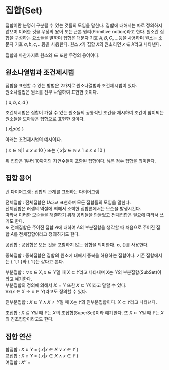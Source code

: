 # 집합(Set)
집합이란 분명히 구분될 수 있는 것들의 모임을 말한다. 집합에 대해서는 따로 정의하지 않으며 이러한 것을 무정의 용어 또는 근본 원리(Primitive notion)라고 한다.
원소란 집합을 구성하는 요소들을 말하며 집합은 대문자 기호 $A, B, C, ...$등을 사용하며 원소는 소문자 기호 $a, b, c, ...$등을 사용한다. 원소 $x$가 집합 $X$의 원소라면 $x ∈ X$라고 나타낸다.  
  
집합과 마찬가지로 원소와 $∈$ 또한 무정의 용어이다.
## 원소나열법과 조건제시법
집합을 표현할 수 있는 방법은 2가지로 원소나열법과 조건제시법이 있다.  
원소나열법은 원소를 전부 나열하여 표현한 것이다.  
  
{ $a, b, c, d$ }  
  
조건제시법은 집합이 가질 수 있는 원소들의 공통적인 조건을 제시하여 조건이 참이되는 원소들을 모아놓은 집합으로 표현한 것이다.  
  
{ $x | p(x)$ }  
  
아래는 조건제시법의 예시이다.  
  
{ $x ∈ \mathbb{N} | 1 ≤ x ≤ 10$ } 또는 { $x | x ∈ \mathbb{N} ∧ 1 ≤ x ≤ 10$ }  
  
위 집합은 1부터 10까지의 자연수들이 포함된 집합이다. $\mathbb{N}$은 정수 집합을 의미한다.  
## 집합 용어
벤 다이어그램 : 집합의 관계를 표현하는 다이어그램  
  
전체집합 : 전체집합은 $U$라고 표현하며 모든 집합들의 모임을 말한다.  
전체집합은 러셀의 역설에 의해서 소박한 집합론에서는 모순을 발생시킨다.  
따라서 이러한 모순들을 해결하기 위해 공리들을 만들었고 전체집합은 필요에 따라서 쓰기도 한다.  
또 전체집합은 주어진 집합 $A$에 대하여 $A$의 부분집합을 생각할 때 처음으로 주어진 집합 $A$를 전체집합이라고 정의하기도 한다.  
  
공집합 : 공집합은 모든 것을 포함하지 않는 집합을 의미한다. $∅$, {}를 사용한다.  
  
중복집합 : 중복집합은 집합의 원소에 대해서 중복을 허용하는 집합이다. 기존 집합에서는 { $1, 1$ }와 { $1$ }는 같다고 본다.  
  
부분집합 : $∀x ∈ X, x ∈ Y$일 때 $X ⊆ Y$라고 나타내며 $X$는 $Y$의 부분집합(SubSet)이라고 얘기한다.  
부분집합의 정의에 의해서 $X = Y$ 또한 $X ⊆ Y$이라고 말할 수 있다.  
$∀x(x ∈ X → x ∈ Y)$라고도 정의할 수 있다.  
  
진부분집합 : $X ⊆ Y ∧ X ≠ Y$일 때 $X$는 $Y$의 진부분집합이다. $X ⊂ Y$라고 나타낸다.  
  
초집합 : $X ⊆ Y$일 때 $Y$는 $X$의 초집합(SuperSet)이라 얘기한다. 또 $X ⊂ Y$일 때 $Y$는 $X$의 진초집합이라고도 한다.  
## 집합 연산
합집합 : $X$ $∪$ $Y$ = { $x | x ∈ X ∨ x ∈ Y$ }  
교집합 : $X$ $∩$ $Y$ = { $x | x ∈ X ∧ x ∈ Y$ }  
여집합 : $X^{c}$ = 
